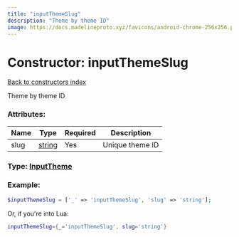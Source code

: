 ```yaml
---
title: "inputThemeSlug"
description: "Theme by theme ID"
image: https://docs.madelineproto.xyz/favicons/android-chrome-256x256.png
---
```

# Constructor: inputThemeSlug  
[Back to constructors index](index.md)



Theme by theme ID

### Attributes:

| Name     |    Type       | Required | Description |
|----------|---------------|----------|-------------|
|slug|[string](../types/string.md) | Yes|Unique theme ID|



### Type: [InputTheme](../types/InputTheme.md)


### Example:

```php
$inputThemeSlug = ['_' => 'inputThemeSlug', 'slug' => 'string'];
```  


Or, if you're into Lua:

```lua
inputThemeSlug={_='inputThemeSlug', slug='string'}

```


